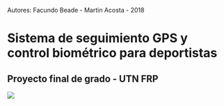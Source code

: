 Autores: Facundo Beade - Martin Acosta - 2018
# Sistema de seguimiento GPS y control biométrico para deportistas
## Proyecto final de grado - UTN FRP
![](https://i.ibb.co/wNDvwH3/gpsports.gif)
